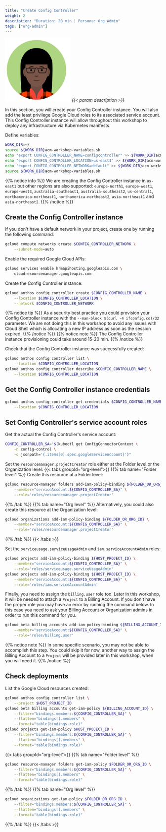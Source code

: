 ```yaml
---
title: "Create Config Controller"
weight: 2
description: "Duration: 20 min | Persona: Org Admin"
tags: ["org-admin"]
---
```

![Org Admin](/images/org-admin.png)
_{{< param description >}}_

In this section, you will create your Config Controller instance. You will also add the least privilege Google Cloud roles to its associated service account. This Config Controller instance will allow throughout this workshop to deploy any infrastructure via Kubernetes manifests.

Define variables:
```Bash
WORK_DIR=~/
source ${WORK_DIR}acm-workshop-variables.sh
echo "export CONFIG_CONTROLLER_NAME=configcontroller" >> ${WORK_DIR}acm-workshop-variables.sh
echo "export CONFIG_CONTROLLER_LOCATION=us-east1" >> ${WORK_DIR}acm-workshop-variables.sh
echo "export CONFIG_CONTROLLER_NETWORK=default" >> ${WORK_DIR}acm-workshop-variables.sh
source ${WORK_DIR}acm-workshop-variables.sh
```
{{% notice info %}}
We are creating the Config Controller instance in `us-east1` but other regions are also supported: `europe-north1`, `europe-west1`, `europe-west3`, `australia-southeast1`, `australia-southeast2`, `us-central1`, `northamerica-northeast1`, `northamerica-northeast2`, `asia-northeast1` and `asia-northeast2`.
{{% /notice %}}

## Create the Config Controller instance

If you don't have a default network in your project, create one by running the following command:
```Bash
gcloud compute networks create $CONFIG_CONTROLLER_NETWORK \
    --subnet-mode=auto
```

Enable the required Google Cloud APIs:
```Bash
gcloud services enable krmapihosting.googleapis.com \
    cloudresourcemanager.googleapis.com
```

Create the Config Controller instance:
```Bash
gcloud anthos config controller create $CONFIG_CONTROLLER_NAME \
    --location $CONFIG_CONTROLLER_LOCATION \
    --network $CONFIG_CONTROLLER_NETWORK
```
{{% notice tip %}}
As a security best practice you could provision your Config Controller instance with the `--man-block $(curl -4 ifconfig.co)/32` parameter. We are not doing this in this workshop to avoid any issues with Cloud Shell which is allocating a new IP address as soon as the session expired.
{{% /notice %}}
{{% notice note %}}
The Config Controller instance provisioning could take around 15-20 min.
{{% /notice %}}

Check that the Config Controller instance was successfully created:
```Bash
gcloud anthos config controller list \
    --location $CONFIG_CONTROLLER_LOCATION
gcloud anthos config controller describe $CONFIG_CONTROLLER_NAME \
    --location $CONFIG_CONTROLLER_LOCATION
```

## Get the Config Controller instance credentials

```Bash
gcloud anthos config controller get-credentials $CONFIG_CONTROLLER_NAME \
    --location $CONFIG_CONTROLLER_LOCATION
```

## Set Config Controller's service account roles

Get the actual the Config Controller's service account:
```Bash
CONFIG_CONTROLLER_SA="$(kubectl get ConfigConnectorContext \
    -n config-control \
    -o jsonpath='{.items[0].spec.googleServiceAccount}')"
```

Set the `resourcemanager.projectCreator` role either at the Folder level or the Organization level:
{{< tabs groupId="org-level">}}
{{% tab name="Folder level" %}}
Create this resource at a Folder level:
```Bash
gcloud resource-manager folders add-iam-policy-binding ${FOLDER_OR_ORG_ID} \
    --member="serviceAccount:${CONFIG_CONTROLLER_SA}" \
    --role='roles/resourcemanager.projectCreator'
```
{{% /tab %}}
{{% tab name="Org level" %}}
Alternatively, you could also create this resource at the Organization level:
```Bash
gcloud organizations add-iam-policy-binding ${FOLDER_OR_ORG_ID} \
    --member="serviceAccount:${CONFIG_CONTROLLER_SA}" \
    --role='roles/resourcemanager.projectCreator'
```
{{% /tab %}}
{{< /tabs >}}

Set the `serviceusage.serviceUsageAdmin` and `iam.serviceAccountAdmin` roles:
```Bash
gcloud projects add-iam-policy-binding ${HOST_PROJECT_ID} \
    --member="serviceAccount:${CONFIG_CONTROLLER_SA}" \
    --role='roles/serviceusage.serviceUsageAdmin'
gcloud projects add-iam-policy-binding ${HOST_PROJECT_ID} \
    --member="serviceAccount:${CONFIG_CONTROLLER_SA}" \
    --role='roles/iam.serviceAccountAdmin'
```

Finally, you need to assign the `billing.user` role too. Later in this workshop, it will be needed to attach a `Project` to a Billing Account. If you don't have the proper role you may have an error by running the command below. In this case you need to ask your Billing Account or Organization admins in order to run this command for you.
```Bash
gcloud beta billing accounts add-iam-policy-binding ${BILLING_ACCOUNT_ID} \
    --member="serviceAccount:${CONFIG_CONTROLLER_SA}" \
    --role='roles/billing.user'
```
{{% notice note %}}
In some specific scenario, you may not be able to accomplish this step. You could skip it for now, another way to assign the Billing Account to a `Project` will be provided later in this workshop, when you will need it.
{{% /notice %}}

## Check deployments

List the Google Cloud resources created:
```Bash
gcloud anthos config controller list \
    --project $HOST_PROJECT_ID
gcloud beta billing accounts get-iam-policy ${BILLING_ACCOUNT_ID} \
    --filter="bindings.members:${CONFIG_CONTROLLER_SA}" \
    --flatten="bindings[].members" \
    --format="table(bindings.role)"
gcloud projects get-iam-policy $HOST_PROJECT_ID \
    --filter="bindings.members:${CONFIG_CONTROLLER_SA}" \
    --flatten="bindings[].members" \
    --format="table(bindings.role)"
```
{{< tabs groupId="org-level">}}
{{% tab name="Folder level" %}}
```Bash
gcloud resource-manager folders get-iam-policy $FOLDER_OR_ORG_ID \
    --filter="bindings.members:${CONFIG_CONTROLLER_SA}" \
    --flatten="bindings[].members" \
    --format="table(bindings.role)"
```
{{% /tab %}}
{{% tab name="Org level" %}}
```Bash
gcloud organizations get-iam-policy $FOLDER_OR_ORG_ID \
    --filter="bindings.members:${CONFIG_CONTROLLER_SA}" \
    --flatten="bindings[].members" \
    --format="table(bindings.role)"
```
{{% /tab %}}
{{< /tabs >}}